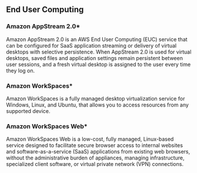 ## End User Computing

### Amazon AppStream 2.0*

Amazon AppStream 2.0 is an AWS End User Computing (EUC) service that can be configured for SaaS application streaming or delivery of virtual desktops with selective persistence. When AppStream 2.0 is used for virtual desktops, saved files and application settings remain persistent between user sessions, and a fresh virtual desktop is assigned to the user every time they log on.

### Amazon WorkSpaces*

Amazon WorkSpaces is a fully managed desktop virtualization service for Windows, Linux, and Ubuntu, that allows you to access resources from any supported device.

### Amazon WorkSpaces Web*

Amazon WorkSpaces Web is a low-cost, fully managed, Linux-based service designed to facilitate secure browser access to internal websites and software-as-a-service (SaaS) applications from existing web browsers, without the administrative burden of appliances, managing infrastructure, specialized client software, or virtual private network (VPN) connections.
